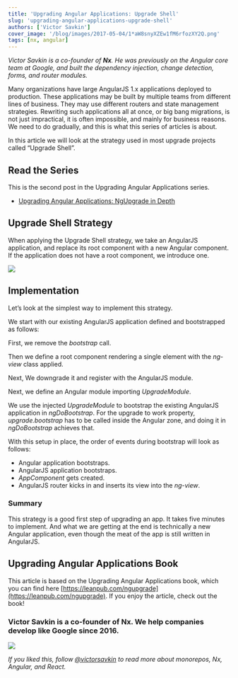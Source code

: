 ```yaml
---
title: 'Upgrading Angular Applications: Upgrade Shell'
slug: 'upgrading-angular-applications-upgrade-shell'
authors: ['Victor Savkin']
cover_image: '/blog/images/2017-05-04/1*aW8snyXZEw1fM6rfozXY2Q.png'
tags: [nx, angular]
---
```


_Victor Savkin is a co-founder of **Nx**. He was previously on the Angular core team at Google, and built the dependency injection, change detection, forms, and router modules._

Many organizations have large AngularJS 1.x applications deployed to production. These applications may be built by multiple teams from different lines of business. They may use different routers and state management strategies. Rewriting such applications all at once, or big bang migrations, is not just impractical, it is often impossible, and mainly for business reasons. We need to do gradually, and this is what this series of articles is about.

In this article we will look at the strategy used in most upgrade projects called “Upgrade Shell”.

## Read the Series

This is the second post in the Upgrading Angular Applications series.

- [Upgrading Angular Applications: NgUpgrade in Depth](https://medium.com/ngupgrade-in-depth-436a52298a00)

## Upgrade Shell Strategy

When applying the Upgrade Shell strategy, we take an AngularJS application, and replace its root component with a new Angular component. If the application does not have a root component, we introduce one.

![](/blog/images/2017-05-04/0*d1UcYALRAYQElVw4.avif)

## Implementation

Let’s look at the simplest way to implement this strategy.

We start with our existing AngularJS application defined and bootstrapped as follows:

First, we remove the _bootstrap_ call.

Then we define a root component rendering a single element with the _ng-view_ class applied.

Next, We downgrade it and register with the AngularJS module.

Next, we define an Angular module importing _UpgradeModule_.

We use the injected _UpgradeModule_ to bootstrap the existing AngularJS application in _ngDoBootstrap_. For the upgrade to work property, _upgrade.bootstrap_ has to be called inside the Angular zone, and doing it in _ngDoBootstrap_ achieves that.

With this setup in place, the order of events during bootstrap will look as follows:

- Angular application bootstraps.
- AngularJS application bootstraps.
- _AppComponent_ gets created.
- AngularJS router kicks in and inserts its view into the _ng-view_.

### **Summary**

This strategy is a good first step of upgrading an app. It takes five minutes to implement. And what we are getting at the end is technically a new Angular application, even though the meat of the app is still written in AngularJS.

## Upgrading Angular Applications Book

This article is based on the Upgrading Angular Applications book, which you can find here [https://leanpub.com/ngupgrade](https://leanpub.com/ngupgrade). If you enjoy the article, check out the book!

### Victor Savkin is a co-founder of Nx. We help companies develop like Google since 2016.

![](/blog/images/2017-05-04/0*4HpWdaQEPIQr1EDw.avif)

_If you liked this, follow_ [_@victorsavkin_](http://twitter.com/victorsavkin) _to read more about monorepos, Nx, Angular, and React._
